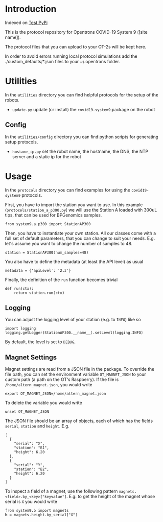 # Introduction

Indexed on [Test PyPi](https://test.pypi.org/project/covid19-system9)

This is the protocol repository for Opentrons COVID-19 System 9 ([site name]).

The protocol files that you can upload to your OT-2s will be kept here.

In order to avoid errors running local protocol simulations add the ./custom_defaults/*.json files to your ~/.opentrons folder.

# Utilities

In the `utilities` directory you can find helpful protocols for the setup of the robots.

 - `update.py` update (or install) the `covid19-system9` package on the robot

## Config

In the `utilities/config` directory you can find python scripts for generating setup protocols.

 - `hostame_ip.py` set the robot name, the hostname, the DNS, the NTP server and a static ip for the robot

# Usage

In the `protocols` directory you can find examples for using the `covid19-system9` protocols.

First, you have to import the station you want to use. In this example (`protocols/station_a_p300.py`) we will use the Station A loaded with 300uL tips, that can be used for BPGenomics samples.

```
from system9.a.p300 import StationAP300
```

Then, you have to instantiate your own station. All our classes come with a full set of default parameters, that you can change to suit your needs. E.g. let's assume you want to change the number of samples to 48.

```
station = StationAP300(num_samples=48)
```

You also have to define the metadata (at least the API level) as usual

```
metadata = {'apiLevel': '2.3'}
```

Finally, the definition of the `run` function becomes trivial

```
def run(ctx):
    return station.run(ctx)
```

## Logging
You can adjust the logging level of your station (e.g. to `INFO`) like so

```
import logging
logging.getLogger(StationAP300.__name__).setLevel(logging.INFO)
```

By default, the level is set to `DEBUG`.

## Magnet Settings
Magnet settings are read from a JSON file in the package. To override the file path, you can set the environment variable `OT_MAGNET_JSON` to your custom path (a path on the OT's Raspberry). If the file is `/home/altern_magnet.json`, you would write
```
export OT_MAGNET_JSON=/home/altern_magnet.json
```
To delete the variable you would write
```
unset OT_MAGNET_JSON
```
The JSON file should be an array of objects, each of which has the fields `serial`, `station` and `height`. E.g.
```
[
  {
	"serial": "X",
	"station": "B1",
	"height": 6.20
  },
  {
	"serial": "Y",
	"station": "B2",
	"height": 6.20
  }
]
```

To inspect a field of a magnet, use the following pattern `magnets.<field>.by_<key>["keyvalue"]`. E.g. to get the height of the magnet whose serial is `X` you would write
```
from system9.b import magnets
h = magnets.height.by_serial["X"]
```
